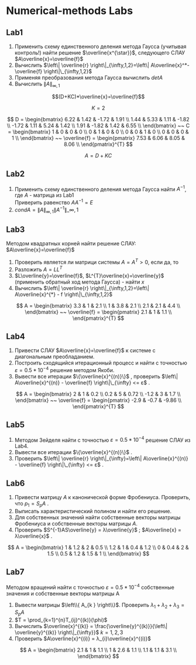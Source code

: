 # Numerical-methods Labs

## Lab1

1) Применить схему единственного деления метода Гаусса (учитывая контроль!) найти решение $\overline{x^{\star}}$, следующего СЛАУ $A\overline{x}=\overline{f}$
2) Вычислить $\left\| \overline{r} \right\|_{\infty,1,2}=\left\| A\overline{x}^*-\overline{f} \right\|\_{\infty,1,2}$
3) Применяя преобразования метода Гаусса вычислить $detA$
4) Вычислить $\left\| A \right\|_{\infty,1}$

$$(D+KC)*\overline{x}=\overline{f}$$

$$
K=2
$$

$$
D = \begin{bmatrix}
6.22 & 1.42 & -1.72 & 1.91 \\
1.44 & 5.33 & 1.11 & -1.82 \\
-1.72 & 1.11 & 5.24 & 1.42 \\
1.91 & -1.82 & 1.42 & 6.55 \\
\end{bmatrix}
~~
С = \begin{bmatrix}
1 & 0 & 0 & 0 \\
0 & 1 & 0 & 0 \\
0 & 0 & 1 & 0 \\
0 & 0 & 0 & 1 \\
\end{bmatrix}
~~
\overline{f} = \begin{pmatrix}
7.53 & 6.06 & 8.05 & 8.06 \\
\end{pmatrix}^{T}
$$

$$
A = D+KC
$$

## Lab2

1) Применить схему единственного деления метода Гаусса найти $A^{-1}$, где $A$ - матрица из Lab1  
Приверить равенство $AA^{-1}=E$
2) $condA = \left\| A \right\|_{\infty,1}\left\| A^{-1} \right\|\_{\infty,1}$

## Lab3 

Методом квадратных корней найти решение СЛАУ: $A\overline{x}=\overline{f}$

1) Проверить является ли матрици системы $A=A^{T}>0$, если да, то
2) Разложить $A=LL^{T}$
3) $L\overline{y}=\overline{f}$, $L^{T}\overline{x}=\overline{y}$ (применить обратный ход метода Гаусса) - найти $x$
4) Вычислить $\left\| \overline{r} \right\|_{\infty,1,2}=\left\| A\overline{x}^{*} - f \right\|\_{\infty,1,2}$

$$
A = \begin{bmatrix}
3.3 & 1 & 2.1 \\
1 & 3.8 & 2.1 \\
2.1 & 2.1 & 4.4 \\
\end{bmatrix}
~~
\overline{f} = \begin{pmatrix}
2.1 & 1 & 1.1 \\
\end{pmatrix}^{T}
$$

## Lab4 

1) Привести СЛАУ $A\overline{x}=\overline{f}$ к системе с диагональным преобладанием.   
2) Построить сходящийся итерационный процесс и найти с точностью $ε = 0.5 * 10^{-4}$ решение методом Якоби.  
3) Вывести все итерации  $\{\overline{x}^{(n)}\}$ , проверить  $\left\| A\overline{x}^{(n)} - \overline{f} \right\|\_{\infty} <= ε$ .

$$
A = \begin{bmatrix}
2 & 1 & 0.2 \\
0.2 & 5 & 0.72 \\
-1.2 & 3 & 1.7 \\
\end{bmatrix}
~~
\overline{f} = \begin{pmatrix}
-2.9 & -0.7 & -9.86 \\
\end{pmatrix}^{T}
$$

## Lab5 

1) Методом Зейделя найти с точностью $ε = 0.5 * 10^{-4}$  решение СЛАУ из Lab4.   
2) Вывести все итерации  $\{\overline{x}^{(n)}\}$ .  
3) Проверить $\left\| \overline{r} \right\|_{\infty}=\left\| A\overline{x}^{(n)} - \overline{f} \right\|\_{\infty} <= ε$ . 

## Lab6 

1) Привести матрицу $A$ к канонической форме Фробениуса. Проверить, что $p_{1} = S_{p}A$ .
2) Выписать характеристический полином и найти его решение.
3) Для собственных значений найти собственные векторы матрицы Фробениуса и собственные векторы матрицы $A$.
4) Проверить $S^{-1}AS\overline{y} = λ\overline{y}$ ; $A\overline{x} = λ\overline{x}$ .

$$
A = \begin{bmatrix}
1 & 1.2 & 2 & 0.5 \\
1.2 & 1 & 0.4 & 1.2 \\
0 & 0.4 & 2 & 1.5 \\
0.5 & 1.2 & 1.5 & 1 \\
\end{bmatrix}
$$


## Lab7

Методом вращений найти с точностью $ε = 0.5 * 10^{-4}$ собственные значения и собственные векторы матрицы A

1) Вывести матрицы $\left\\{ A_{k } \right\\}$. Проверить $\lambda_{1} + \lambda_{2} + \lambda_{3} = S_{p}A$
2) $T = \prod_{k=1}^{n}T_{ij}^{(k)}(\phi)$
3) Вычислить $\overline{x}^{(k)} = \frac{\overline{y}^{(k)}}{\left\| \overline{y}^{(k)} \right\|_{\infty}}$ $k = 1,2,3$
4) Проверить $A\overline{x}^{(i)} = λ_{i}\overline{x}^{(i)}$

$$
A = \begin{bmatrix}
2.1 & 1 & 1.1 \\
1 & 2.6 & 1.1 \\
1.1 & 1.1 & 3.1 \\
\end{bmatrix}
$$
